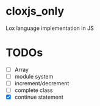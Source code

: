 # cloxjs_only
Lox language implementation in JS

# TODOs
- [ ] Array
- [ ] module system
- [ ] increment/decrement
- [ ] complete class
- [x] continue statement
